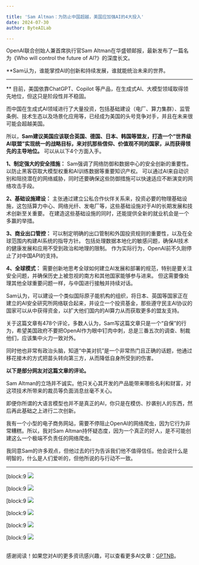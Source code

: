 ```yaml
---

title: 'Sam Altman：为防止中国超越，美国应加强AI的4大投入'
date: 2024-07-30
author: ByteAILab

---
```


OpenAI联合创始人兼首席执行官Sam Altman在华盛顿邮报，最新发布了一篇名为《Who will control the future of AI?》的深度长文。

**Sam认为，谁能掌控AI的创新和持续发展，谁就能统治未来的世界。

---
** 目前，美国依靠ChatGPT、Copilot 等产品，在生成式AI、大模型领域取得领先地位，但这只是阶段性并不稳固。

而中国在生成式AI领域进行了大量投资，包括基础建设（电厂、算力集群）、监管条例、技术生态以及场景化应用等，已经成为美国的头号竞争对手，并且在未来很可能会超越美国。

所以，**Sam建议美国应该联合英国、德国、日本、韩国等盟友，打造一个“世界级AI联盟”实现统一的战略目标，来对抗那些信仰、价值观不同的国家，从而获得领先的主导地位。** 可以从以下4个方面入手。

**1、制定强大的安全措施：** Sam强调了网络防御和数据中心的安全创新的重要性。以防止黑客窃取大模型权重和AI训练数据等重要知识产权。 可以通过AI来自动识别和阻挠潜在的网络威胁，同时还要确保这些防御措施可以快速适应不断演变的网络攻击手段。

**2、基础设施建设：** 主张通过建立公私合作伙伴关系来，投资必要的物理基础设施，这包括算力中心、网络光纤、发电厂等，这些基础设施对于AI的长期发展和技术创新至关重要。 在建造这些基础设施的同时，还能提供全新的就业机会是一个多赢的举措。

**3、商业出口管控：** 可以制定明确的出口管制和外国投资规则的重要性，以及在全球范围内构建AI系统的指导方针。 包括处理数据本地化的敏感问题，确保AI技术的健康发展和应用不受到政治和地理的限制。 作为实际行为，OpenAI前不久刚停止了对中国API的支持。

**4、全球模式：** 需要创新地思考全球如何建立AI发展和部署的规范，特别是要关注安全问题，并确保历史上被忽视的南方和其他国家能够参与进来。 但这需要像处理其他全球重要问题一样，与中国进行接触并持续对话。

Sam认为，可以建设一个类似国际原子能机构的组织，将日本、英国等国家正在建立的AI安全研究所网络联合起来，并设立一个投资基金，那些遵守民主AI协议的国家可以从中获得资金，以扩大他们国内的AI算力从而获取更多的盟友支持。

关于这篇文章有478个评论，多数人认为，Sam写这篇文章只是一个“自保”的行为，希望美国政府不要把OpenAI作为眼中钉肉中刺，总是三番五次的调查、制裁他们，应该集中火力一致对外。

同时他也非常有政治头脑，知道“中美对抗”是一个非常热门且正确的话题，他通过移花接木的方式把苗头转向第三方，从而降低自身所受到的伤害。

**以下是部分网友对这篇文章的评论。**

Sam Altman的立场并不诚实。他只关心其开发的产品能带来哪些名利和财富，对这项技术所带来的裁员等负面消息丝毫不关心。

即便你所谓的大语言模型也并不是真正的AI，你只是在模仿、抄袭别人的东西，然后再此基础之上进行二次创新。

我有一个小型的电子商务网站，需要不停阻止OpenAI的网络爬虫，因为它行为非常糟糕。所以，我对Sam Altman持怀疑态度，因为一个真正的好人，是不可能创建这么一个极端不负责任的网络爬虫。

我同意Sam的许多观点，但他过去的行为告诉我们他不值得信任。他会说什么是明智的，什么是人们爱听的，但他所说的与行动不一致。

---

[block:9
![](http://www.jesonc.com/upload/3B33CB85B496C0CB6FBA4C2BD79320AD/1722215688499/FuCCN7YH2RU2woQJWddBcPUpRW6x.png)

[block:9
![](http://www.jesonc.com/FgUY7ms8NmCdo2OVbc3R276Z_CB-)

[block:9
![](http://www.jesonc.com/FiIHXcZL8MMF3E9RV0JC-YmjWL0B)

[block:9
![](http://www.jesonc.com/FsLddYjOSjKKT43TMtETc2F_P9qt)

[block:9
![](http://www.jesonc.com/Ft_coQz8rMPnZey5GJy2zUxRTRcD)

[block:9
![](http://www.jesonc.com/FtiiWJZ7KGRoSvl2xOkhxf88OA3C)

[](https://www.aixinzhijie.com/article/6846340)
---
感谢阅读！如果您对AI的更多资讯感兴趣，可以查看更多AI文章：[GPTNB](https://gptnb.com)。